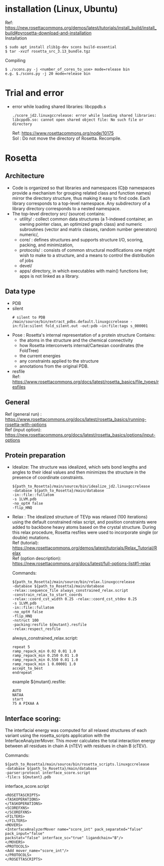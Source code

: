 # installation (Linux, Ubuntu)
Ref: https://new.rosettacommons.org/demos/latest/tutorials/install_build/install_build#pyrosetta-download-and-installation   
Installation
```
$ sudo apt install zlib1g-dev scons build-essential
$ tar -xvzf rosetta_src_3.13_bundle.tgz
```

Compiling
```
$ ./scons.py -j <number_of_cores_to_use> mode=release bin
e.g. $./scons.py -j 20 mode=release bin
```


# Trial and error
- error while loading shared libraries: libcppdb.s
  ```
  ./score_jd2.linuxgccrelease: error while loading shared libraries: libcppdb.so: cannot open shared object file: No such file or directory
  ```
  Ref: https://www.rosettacommons.org/node/10175  
  Sol : Do not move the directory of Rosetta. Recompile.  

# Rosetta
## Architecture
- Code is organized so that libraries and namespaces (Cþþ namespaces provide a mechanism for grouping related class and function names) mirror the directory structure, thus making it easy to find code. Each library corresponds to a top-level namespace. Any subdirectory of a library directory corresponds to a nested namespace.
- The top-level directory src/ (source) contains:
  - utility/ : collect common data structures (a 1-indexed container, an owning pointer class, an optimized graph class) and numeric subroutines (vector and matrix classes, random number generators)
  numeric/, 
  - core/ : defines structures and supports structure I/O, scoring, packing, and minimization, 
  - protocols/ : consists of common structural modifications one might wish to make to a structure, and a means to control the distribution of jobs 
  - devel/
  - apps/ directory, in which executables with main() functions live; apps is not linked as a library.
## Data type
- PDB
- silent
  ```
  # silent to PDB
  /main/source/bin/extract_pdbs.default.linuxgccrelease -in:file:silent fold_silent.out -out:pdb –in:file:tags s_000001
  ```
- Pose : Rosetta's internal representation of a protein structure
  Contains: 
  - the atoms in the structure and the chemical connectivity 
  - how Rosetta interconverts internal/Cartesian coordinates (the FoldTree) 
  - the current energies 
  - any constraints applied to the structure
  - annotations from the original PDB.
- resfile  
  Ref: https://www.rosettacommons.org/docs/latest/rosetta_basics/file_types/resfiles  

## General
Ref (general run) : https://www.rosettacommons.org/docs/latest/rosetta_basics/running-rosetta-with-options  
Ref (input option): https://new.rosettacommons.org/docs/latest/rosetta_basics/options/input-options  
## Protein preparation
- Idealize: The structure was idealized, which sets bond lengths and angles to their ideal values and then minimizes the structure in the presence of coordinate constraints. 
  ```
  ${path_to_Rosetta}/main/source/bin/idealize_jd2.linuxgccrelease
  -database ${path_to_Rosetta}/main/database
  -in::file::fullatom
  -s 1LVM.pdb
  -no_optH false
  -flip_HNQ
  ```
- Relax : The idealized structure of TEVp was relaxed (100 iterations) using the default constrained relax script, and position constraints were added to backbone heavy atoms based on the crystal structure. During this relax procedure, Rosetta resfiles were used to incorporate single (or double) mutations.   
  Ref (tutorial): https://new.rosettacommons.org/demos/latest/tutorials/Relax_Tutorial/Relax  
  Ref (option description): https://new.rosettacommons.org/docs/latest/full-options-list#1-relax  
  
  Commands:
  ```
  ${path_to_Rosetta}/main/source/bin/relax.linuxgccrelease
  -database ${path_to_Rosetta}/main/database
  -relax::sequence_file always_constrained_relax.script
  -constrain_relax_to_start_coords
  -relax::coord_cst_width 0.25 -relax::coord_cst_stdev 0.25
  -s 1LVM.pdb
  -in::file::fullatom
  -no_optH false
  -flip_HNQ
  -nstruct 100
  -packing:resfile ${mutant}.resfile
  -relax:respect_resfile 
  ```
  
  always_constrained_relax.script:
  ```
  repeat 5
  ramp_repack_min 0.02 0.01 1.0
  ramp_repack_min 0.250 0.01 1.0
  ramp_repack_min 0.550 0.01 1.0
  ramp_repack_min 1 0.00001 1.0
  accept_to_best
  endrepeat
  ```
  
  example ${mutant}.resfile:
  ```
  AUTO
  NATAA
  start
  75 A PIKAA A
  ```
## Interface scoring: 
The interfacial energy was computed for all relaxed structures of each variant using the rosetta_scripts application with the InterfaceAnalyzerMover. This mover calculates the total interaction energy between all residues in chain A (nTEV) with residues in chain B (cTEV). 

Commands:
```
${path_to_Rosetta}/main/source/bin/rosetta_scripts.linuxgccrelease
-database ${path_to_Rosetta}/main/database 
-parser:protocol interface_score.script
-file:s ${mutant}.pdb
```
interface_score.script
```
<ROSETTASCRIPTS>
<TASKOPERATIONS>
</TASKOPERATIONS>
<SCOREFXNS>
</SCOREFXNS>
<FILTERS>
</FILTERS>
<MOVERS>
<InterfaceAnalyzerMover name="score_int" pack_separated="false" pack_input="false"
packstat="false" interface_sc="true" ligandchain="B"/>
</MOVERS>
<PROTOCOLS>
<Add mover_name="score_int"/>
</PROTOCOLS>
</ROSETTASCRIPTS>
```
